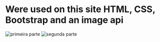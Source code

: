 # Were used on this site HTML, CSS, Bootstrap and an image api

![primeira parte](https://user-images.githubusercontent.com/89525306/181390775-956bb165-78a0-4f03-a743-55e5a85fbe2a.PNG)
![segunda parte](https://user-images.githubusercontent.com/89525306/181390847-e2a59c48-de54-4c45-963c-42d7cdd67eb8.PNG)



